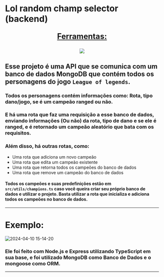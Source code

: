 # Lol random champ selector (backend)

<div align=center>
  <p style='font-size: 25px; text-decoration: underline; font-weight: bold'>Ferramentas:</p>
  <a href="https://github.com/Joao-Vtr-Oliveira/todo-list-login">
    <img src="https://skillicons.dev/icons?i=nodejs,ts,mongodb,postman" />
  </a>
</div>

## Esse projeto é uma API que se comunica com um banco de dados MongoDB que contém todos os personagens do jogo `League of legends`.

### Todos os personagens contém informações como: Rota, tipo dano/jogo, se é um campeão ranged ou não.

### E há uma rota que faz uma requisição a esse banco de dados, enviando informações (Ou não) da rota, tipo de dano e se ele é ranged, e é retornado um campeão aleatório que bata com os requisitos.

### Além disso, há outras rotas, como:

- Uma rota que adiciona um novo campeão
- Uma rota que edita um campeão existente
- Uma rota que retorna todos os campeões do banco de dados
- Uma rota que remove um campeão do banco de dados

#### Todos os campeões e suas predefinições estão em `src/utils/champions.ts` caso você queira criar seu próprio banco de dados e utilizar o projeto. Basta utilizar a rota que inicializa e adiciona todos os campeões no banco de dados.
---


# Exemplo:
![2024-04-10 15-14-20](https://github.com/Joao-Vtr-Oliveira/lol-random-champ-selector-backend/assets/114768964/30d2ffdb-b055-4104-b601-e2ef4d8a16f6)


### Ele foi feito com Node.js e Express utilizando TypeScript em sua base, e foi utilizado MongoDB como Banco de Dados e o mongoose como ORM.

---